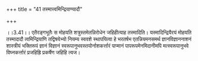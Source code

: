 +++
title = "41 तस्मात्त्वमिन्द्रियाण्यादौ"

+++
  
  
।।3.41।। एतैरङ्गभूतैः स मोहयति शत्रुस्तमेतन्निरोधेन जहिहीत्याह तस्मादिति।
यस्मादिन्द्रियैरयं मोहयति तस्मादादौ त्वमिन्द्रियाणि तद्विषयेभ्यो नियम्य
स्ववशे स्थापयित्वा हे भरतर्षभ एतन्नियमनसमर्थ ज्ञानविज्ञाननाशनं
शास्त्रीयं भक्तिरूपं ज्ञानं विज्ञानं स्वरूपानुभवस्तयोर्नाशकर्त्तारं
पाप्मानं पापरूपमेनमिदानीमपि मत्स्वरूपानुभवे विघ्नकर्त्तारं प्रजहिह्रि
प्रकर्षेण जहिहि त्यज।  
  

